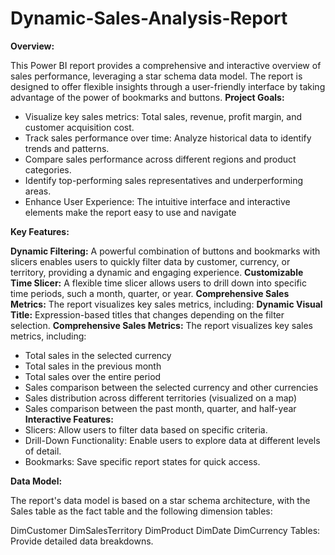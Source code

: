 # Dynamic-Sales-Analysis-Report

**Overview:**


This Power BI report provides a comprehensive and interactive overview of sales performance, leveraging a star schema data model. The report is designed to offer flexible insights through a user-friendly interface by taking advantage of the power of bookmarks and buttons.
**Project Goals:** 

- Visualize key sales metrics: Total sales, revenue, profit margin, and customer acquisition cost.
- Track sales performance over time: Analyze historical data to identify trends and patterns.
- Compare sales performance across different regions and product categories.
- Identify top-performing sales representatives and underperforming areas.
- Enhance User Experience: The intuitive interface and interactive elements make the report easy to use and navigate


**Key Features:**


**Dynamic Filtering:** A powerful combination of buttons and bookmarks with slicers enables users to quickly filter data by customer, currency, or territory, providing a dynamic and engaging experience.
**Customizable Time Slicer:** A flexible time slicer allows users to drill down into specific time periods, such a month, quarter, or year.
**Comprehensive Sales Metrics:** The report visualizes key sales metrics, including:
**Dynamic Visual Title:** Expression-based titles that changes depending on the filter selection.
**Comprehensive Sales Metrics:** The report visualizes key sales metrics, including: 
- Total sales in the selected currency
- Total sales in the previous month
- Total sales over the entire period
- Sales comparison between the selected currency and other currencies
- Sales distribution across different territories (visualized on a map)
- Sales  comparison between the past month, quarter, and half-year
**Interactive Features:**
 - Slicers: Allow users to filter data based on specific criteria.
 - Drill-Down Functionality: Enable users to explore data at different levels of detail.
 - Bookmarks: Save specific report states for quick access.

**Data Model:** 

The report's data model is based on a star schema architecture, with the Sales table as the fact table and the following dimension tables:

DimCustomer
DimSalesTerritory
DimProduct
DimDate
DimCurrency
Tables: Provide detailed data breakdowns.
